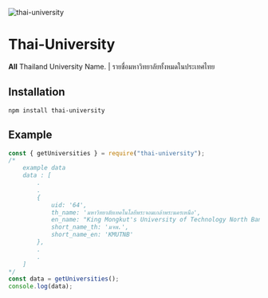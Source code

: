 ![thai-university](https://socialify.git.ci/t6tg/thai-university/image?font=Inter&forks=1&language=1&logo=https%3A%2F%2Fupload.wikimedia.org%2Fwikipedia%2Fcommons%2Fthumb%2Fd%2Fdb%2FNpm-logo.svg%2F1200px-Npm-logo.svg.png&owner=1&stargazers=1&theme=Light)
# Thai-University

**All** Thailand University Name. | รายชื่อมหาวิทยาลัยทั้งหมดในประเทศไทย

## Installation

```shell
npm install thai-university
```

## Example

```js
const { getUniversities } = require("thai-university");
/*
    example data
    data : [
        .
        .
        {
            uid: '64',
            th_name: 'มหาวิทยาลัยเทคโนโลยีพระจอมเกล้าพระนครเหนือ',
            en_name: "King Mongkut's University of Technology North Bangkok",
            short_name_th: 'มจพ.',
            short_name_en: 'KMUTNB'
        },
        .
        .
    ]
*/
const data = getUniversities();
console.log(data);
```
